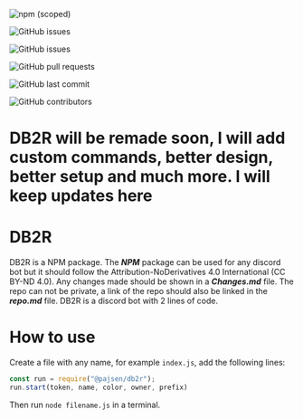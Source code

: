 ![npm (scoped)](https://img.shields.io/npm/v/db2r) 

![GitHub issues](https://img.shields.io/github/issues/pajsen9263/DB2R)

![GitHub issues](https://img.shields.io/github/issues-raw/pajsen9263/DB2R)

![GitHub pull requests](https://img.shields.io/github/issues-pr/pajsen9263/DB2R)

![GitHub last commit](https://img.shields.io/github/last-commit/pajsen9263/DB2R)

![GitHub contributors](https://img.shields.io/github/contributors/pajsen9263/DB2R)

DB2R will be remade soon, I will add custom commands, better design, better setup and much more. I will keep updates here
====
DB2R 
====

DB2R is a NPM package. The ***NPM*** package can be used for any discord bot but it should follow the Attribution-NoDerivatives 4.0 International (CC BY-ND 4.0).
Any changes made should be shown in a ***Changes.md*** file. The repo can not be private, a link of the repo should also be linked in the ***repo.md*** file. 
DB2R is a discord bot with 2 lines of code.

How to use
==========
Create a file with any name, for example ```index.js```, add the following lines:
```javascript
const run = require("@pajsen/db2r");
run.start(token, name, color, owner, prefix)
```
Then run ```node filename.js``` in a terminal. 
